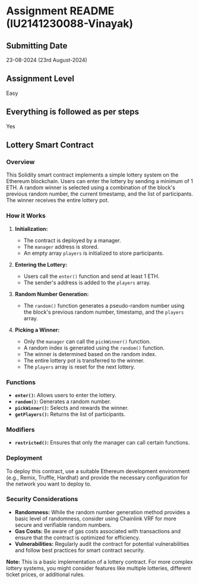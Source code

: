 # Assignment README (IU2141230088-Vinayak)

## Submitting Date
23-08-2024 (23rd August-2024)

## Assignment Level
Easy

## Everything is followed as per steps
Yes

## Lottery Smart Contract

### Overview

This Solidity smart contract implements a simple lottery system on the Ethereum blockchain. Users can enter the lottery by sending a minimum of 1 ETH. A random winner is selected using a combination of the block's previous random number, the current timestamp, and the list of participants. The winner receives the entire lottery pot. 

### How it Works

1. **Initialization:**
   * The contract is deployed by a manager.
   * The `manager` address is stored.
   * An empty array `players` is initialized to store participants.

2. **Entering the Lottery:**
   * Users call the `enter()` function and send at least 1 ETH.
   * The sender's address is added to the `players` array.

3. **Random Number Generation:**
   * The `random()` function generates a pseudo-random number using the block's previous random number, timestamp, and the `players` array.

4. **Picking a Winner:**
   * Only the `manager` can call the `pickWinner()` function.
   * A random index is generated using the `random()` function.
   * The winner is determined based on the random index.
   * The entire lottery pot is transferred to the winner.
   * The `players` array is reset for the next lottery.

### Functions

* **`enter()`:** Allows users to enter the lottery.
* **`random()`:** Generates a random number.
* **`pickWinner()`:** Selects and rewards the winner.
* **`getPlayers()`:** Returns the list of participants.

### Modifiers

* **`restricted()`:** Ensures that only the manager can call certain functions.

### Deployment

To deploy this contract, use a suitable Ethereum development environment (e.g., Remix, Truffle, Hardhat) and provide the necessary configuration for the network you want to deploy to.

### Security Considerations

* **Randomness:** While the random number generation method provides a basic level of randomness, consider using Chainlink VRF for more secure and verifiable random numbers.
* **Gas Costs:** Be aware of gas costs associated with transactions and ensure that the contract is optimized for efficiency.
* **Vulnerabilities:** Regularly audit the contract for potential vulnerabilities and follow best practices for smart contract security.

**Note:** This is a basic implementation of a lottery contract. For more complex lottery systems, you might consider features like multiple lotteries, different ticket prices, or additional rules.